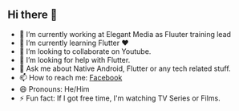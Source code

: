 ## Hi there 👋
<!--
**sandun-madushanka/sandun-madushanka** is a ✨ _special_ ✨ repository because its `README.md` (this file) appears on your GitHub profile.

Here are some ideas to get you started:
- 🔭 I’m currently working at Elegant Media
- 🌱 I’m currently learning ...
- 👯 I’m looking to collaborate on ...
- 🤔 I’m looking for help with ...
- 💬 Ask me about ...
- 📫 How to reach me: ...
- 😄 Pronouns: ...
- ⚡ Fun fact: ...
-->
- 🔭 I’m currently working at Elegant Media as Fluuter training lead
- 🌱 I’m currently learning Flutter ❤️
- 👯 I’m looking to collaborate on Youtube.
- 🤔 I’m looking for help with Flutter.
- 💬 Ask me about Native Android, Flutter or any tech related stuff.
- 📫 How to reach me: [Facebook](https://www.facebook.com/sandun.dematagoda/)
- 😄 Pronouns: He/Him
- ⚡ Fun fact:  If I got free time, I'm watching TV Series or Films.
